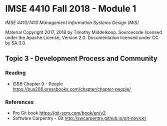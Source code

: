 # IMSE 4410 Fall 2018 - Module 1

*IMSE 4410/7410 Management Information Systems Design (MIS)*

Material Copyright 2017, 2018 by Timothy Middelkoop. Sourcecode licensed under the Apache License, Version 2.0. Documentation licensed under CC by SA 3.0.

## Topic 3 - Development Process and Community

### Reading
* ISBB Chapter 9 - People https://bus206.pressbooks.com/chapter/chapter-people/

### References
* Pro Git book https://git-scm.com/book/en/v2
* Software Carpentry - Git http://swcarpentry.github.io/git-novice/
